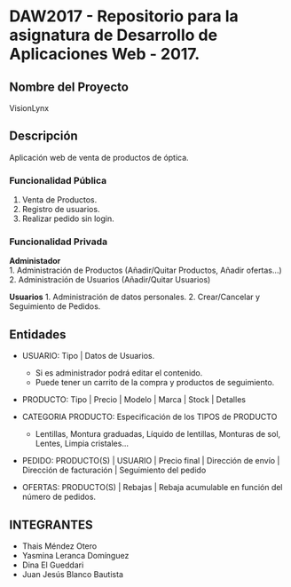 # DAW2017 - Repositorio para la asignatura de Desarrollo de Aplicaciones Web - 2017.

## Nombre del Proyecto
VisionLynx

## Descripción
Aplicación web de venta de productos de óptica.

### Funcionalidad Pública
  1. Venta de Productos.
  2. Registro de usuarios.
  3. Realizar pedido sin login.
  
### Funcionalidad Privada
  <b>Administador</b><br>
    1. Administración de Productos (Añadir/Quitar Productos, Añadir ofertas...)
    2. Administración de Usuarios  (Añadir/Quitar Usuarios)

  <b>Usuarios</b>
    1. Administración de datos personales.
    2. Crear/Cancelar y Seguimiento de Pedidos.
   

## Entidades
  - USUARIO: Tipo | Datos de Usuarios.
    - Si es administrador podrá editar el contenido.
    - Puede tener un carrito de la compra y productos de seguimiento.
  
  - PRODUCTO: Tipo | Precio | Modelo | Marca | Stock | Detalles
  
  - CATEGORIA PRODUCTO: Especificación de los TIPOS de PRODUCTO
    - Lentillas, Montura graduadas, Líquido de lentillas, Monturas de sol, Lentes, Limpia cristales...
    
  - PEDIDO: PRODUCTO(S) | USUARIO | Precio final | Dirección de envío | Dirección de facturación | Seguimiento del pedido
  
  - OFERTAS: PRODUCTO(S) | Rebajas | Rebaja acumulable en función del número de pedidos.
  
## INTEGRANTES
  - Thais Méndez Otero
  - Yasmina Leranca Domínguez
  - Dina El Gueddari
  - Juan Jesús Blanco Bautista

